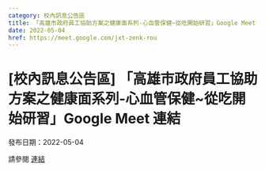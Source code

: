```yaml
---
category: 校內訊息公告區
title: 「高雄市政府員工協助方案之健康面系列-心血管保健~從吃開始研習」Google Meet 連結
date: 2022-05-04
href: https://meet.google.com/jxt-zenk-rou
---
```


# [校內訊息公告區] 「高雄市政府員工協助方案之健康面系列-心血管保健~從吃開始研習」Google Meet 連結

發布日期：2022-05-04

請參閱 [連結](https://meet.google.com/jxt-zenk-rou)

